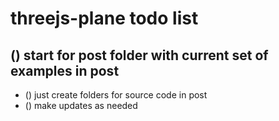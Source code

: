 # threejs-plane todo list

## () start for post folder with current set of examples in post
* () just create folders for source code in post
* () make updates as needed
